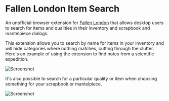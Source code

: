 # Fallen London Item Search

An unofficial browser extension for [Fallen London](http://fallenlondon.storynexus.com/)
that allows desktop users to search for items and qualities in their inventory
and scrapbook and mantelpiece dialogs.

This extension allows you to search by name for items in your inventory
and will hide categories where nothing matches, cutting through the clutter.
Here's an example of using the extension to find notes from a scientific
expedition.

![Screenshot](http://imgur.com/En9p4J3.png)

It's also possible to search for a particular quality or item when
choosing something for your scrapbook or mantelpiece.

![Screenshot](http://imgur.com/OhxIhAU.png)
